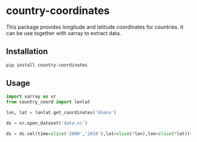 # country-coordinates

This package provides longitude and latitude coordinates for countries.
It can be use together with xarray to extract data.

## Installation

```sh
pip install country-coordinates

```

## Usage

```python
import xarray as xr
from country_coord import lonlat

lon, lat = lonlat.get_coordinates('Ghana')

ds = xr.open_dataset('data.nc')

ds = ds.sel(time=slice('2000','2010'),lat=slice(*lon),lon=slice(*lat))<br>


```

